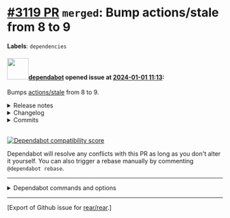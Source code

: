 [\#3119 PR](https://github.com/rear/rear/pull/3119) `merged`: Bump actions/stale from 8 to 9
============================================================================================

**Labels**: `dependencies`

#### <img src="https://avatars.githubusercontent.com/in/29110?v=4" width="50">[dependabot](https://github.com/apps/dependabot) opened issue at [2024-01-01 11:13](https://github.com/rear/rear/pull/3119):

Bumps [actions/stale](https://github.com/actions/stale) from 8 to 9.

<details>
<summary>Release notes</summary>
<p><em>Sourced from <a href="https://github.com/actions/stale/releases">actions/stale's releases</a>.</em></p>
<blockquote>
<h2>v9.0.0</h2>
<h2>Breaking Changes</h2>
<ol>
<li>Action is now stateful: If the action ends because of <a href="https://github.com/actions/stale#operations-per-run">operations-per-run</a> then the next run will start from the first unprocessed issue skipping the issues processed during the previous run(s). The state is reset when all the issues are processed. This should be considered for scheduling workflow runs.</li>
<li>Version 9 of this action updated the runtime to Node.js 20. All scripts are now run with Node.js 20 instead of Node.js 16 and are affected by any breaking changes between Node.js 16 and 20.</li>
</ol>
<h2>What Else Changed</h2>
<ol>
<li>Performance optimization that removes unnecessary API calls by <a href="https://github.com/dsame"><code>@​dsame</code></a> <a href="https://redirect.github.com/actions/stale/pull/1033/">#1033</a> fixes <a href="https://redirect.github.com/actions/stale/issues/792">#792</a></li>
<li>Logs displaying current github API rate limit by <a href="https://github.com/dsame"><code>@​dsame</code></a> <a href="https://redirect.github.com/actions/stale/pull/1032">#1032</a> addresses <a href="https://redirect.github.com/actions/stale/issues/1029">#1029</a></li>
</ol>
<p>For more information, please read the <a href="https://github.com/actions/stale#readme">action documentation</a> and its <a href="https://github.com/actions/stale#statefulness">section about statefulness</a></p>
<h2>New Contributors</h2>
<ul>
<li><a href="https://github.com/jmeridth"><code>@​jmeridth</code></a> made their first contribution in <a href="https://redirect.github.com/actions/stale/pull/984">actions/stale#984</a></li>
<li><a href="https://github.com/nikolai-laevskii"><code>@​nikolai-laevskii</code></a> made their first contribution in <a href="https://redirect.github.com/actions/stale/pull/1020">actions/stale#1020</a></li>
<li><a href="https://github.com/dusan-trickovic"><code>@​dusan-trickovic</code></a> made their first contribution in <a href="https://redirect.github.com/actions/stale/pull/1056">actions/stale#1056</a></li>
<li><a href="https://github.com/aparnajyothi-y"><code>@​aparnajyothi-y</code></a> made their first contribution in <a href="https://redirect.github.com/actions/stale/pull/1110">actions/stale#1110</a></li>
</ul>
<p><strong>Full Changelog</strong>: <a href="https://github.com/actions/stale/compare/v8...v9.0.0">https://github.com/actions/stale/compare/v8...v9.0.0</a></p>
</blockquote>
</details>
<details>
<summary>Changelog</summary>
<p><em>Sourced from <a href="https://github.com/actions/stale/blob/main/CHANGELOG.md">actions/stale's changelog</a>.</em></p>
<blockquote>
<h1>Changelog</h1>
<h1>[7.0.0]</h1>
<p>:warning: Breaking change :warning:</p>
<ul>
<li>Allow daysBeforeStale options to be float by <a href="https://github.com/irega"><code>@​irega</code></a> in <a href="https://redirect.github.com/actions/stale/pull/841">actions/stale#841</a></li>
<li>Use cache in check-dist.yml by <a href="https://github.com/jongwooo"><code>@​jongwooo</code></a> in <a href="https://redirect.github.com/actions/stale/pull/876">actions/stale#876</a></li>
<li>fix print outputs step in existing workflows by <a href="https://github.com/irega"><code>@​irega</code></a> in <a href="https://redirect.github.com/actions/stale/pull/859">actions/stale#859</a></li>
<li>Update issue and PR templates, add/delete workflow files by <a href="https://github.com/IvanZosimov"><code>@​IvanZosimov</code></a> in <a href="https://redirect.github.com/actions/stale/pull/880">actions/stale#880</a></li>
<li>Update how stale handles exempt items by <a href="https://github.com/johnsudol"><code>@​johnsudol</code></a> in <a href="https://redirect.github.com/actions/stale/pull/874">actions/stale#874</a></li>
</ul>
<h1>[6.0.1]</h1>
<p>Update <code>@​actions/core</code> to v1.10.0 (<a href="https://redirect.github.com/actions/stale/pull/839">#839</a>)</p>
<h1>[6.0.0]</h1>
<p>:warning: Breaking change :warning:</p>
<p>Issues/PRs default <code>close-issue-reason</code> is now <code>not_planned</code>(<a href="https://redirect.github.com/actions/stale/issues/789">#789</a>)</p>
<h1>[5.1.0]</h1>
<p><a href="https://redirect.github.com/actions/stale/issues/696">Don't process stale issues right after they're marked stale</a>
[Add close-issue-reason option]<a href="https://redirect.github.com/actions/stale/pull/764">#764</a><a href="https://redirect.github.com/actions/stale/pull/772">#772</a>
Various dependabot/dependency updates</p>
<h2><a href="https://github.com/actions/stale/compare/v3.0.19...v4.1.0">4.1.0</a> (2021-07-14)</h2>
<h2>Features</h2>
<ul>
<li><a href="https://github.com/actions/stale/commit/9912fa74d1c01b5d6187793d97441019cbe325d0">Ability to exempt draft PRs</a></li>
</ul>
<h2><a href="https://github.com/actions/stale/compare/v3.0.19...v4.0.0">4.0.0</a> (2021-07-14)</h2>
<h3>Features</h3>
<ul>
<li><strong>options:</strong> simplify config by removing skip stale message options (<a href="https://redirect.github.com/actions/stale/issues/457">#457</a>) (<a href="https://github.com/actions/stale/commit/6ec637d238067ab8cc96c9289dcdac280bbd3f4a">6ec637d</a>), closes <a href="https://redirect.github.com/actions/stale/issues/405">#405</a> <a href="https://redirect.github.com/actions/stale/issues/455">#455</a></li>
<li><strong>output:</strong> print output parameters (<a href="https://redirect.github.com/actions/stale/issues/458">#458</a>) (<a href="https://github.com/actions/stale/commit/3e6d35b685f0b2fa1a69be893fa07d3d85e05ee0">3e6d35b</a>)</li>
</ul>
<h3>Bug Fixes</h3>
<ul>
<li><strong>dry-run:</strong> forbid mutations in dry-run (<a href="https://redirect.github.com/actions/stale/issues/500">#500</a>) (<a href="https://github.com/actions/stale/commit/f1017f33dd159ea51366375120c3e6981d7c3097">f1017f3</a>), closes <a href="https://redirect.github.com/actions/stale/issues/499">#499</a></li>
<li><strong>logs:</strong> coloured logs (<a href="https://redirect.github.com/actions/stale/issues/465">#465</a>) (<a href="https://github.com/actions/stale/commit/5fbbfba142860ea6512549e96e36e3540c314132">5fbbfba</a>)</li>
<li><strong>operations:</strong> fail fast the current batch to respect the operations limit (<a href="https://redirect.github.com/actions/stale/issues/474">#474</a>) (<a href="https://github.com/actions/stale/commit/5f6f311ca6aa75babadfc7bac6edf5d85fa3f35d">5f6f311</a>), closes <a href="https://redirect.github.com/actions/stale/issues/466">#466</a></li>
<li><strong>label comparison</strong>: make label comparison case insensitive <a href="https://redirect.github.com/actions/stale/pull/517">#517</a>, closes <a href="https://redirect.github.com/actions/stale/pull/516">#516</a></li>
<li><strong>filtering comments by actor could have strange behavior</strong>: &quot;stale&quot; comments are now detected based on if the message is the stale message not <em>who</em> made the comment(<a href="https://redirect.github.com/actions/stale/pull/519">#519</a>), fixes <a href="https://redirect.github.com/actions/stale/pull/441">#441</a>, <a href="https://redirect.github.com/actions/stale/pull/509">#509</a>, <a href="https://redirect.github.com/actions/stale/pull/518">#518</a></li>
</ul>
<h3>Breaking Changes</h3>
<!-- raw HTML omitted -->
</blockquote>
<p>... (truncated)</p>
</details>
<details>
<summary>Commits</summary>
<ul>
<li><a href="https://github.com/actions/stale/commit/28ca1036281a5e5922ead5184a1bbf96e5fc984e"><code>28ca103</code></a> Upgrade Node to v20 (<a href="https://redirect.github.com/actions/stale/issues/1110">#1110</a>)</li>
<li><a href="https://github.com/actions/stale/commit/b69b346013879cedbf50c69f572cd85439a41936"><code>b69b346</code></a> build(deps-dev): bump <code>@​types/node</code> from 18.16.18 to 20.5.1 (<a href="https://redirect.github.com/actions/stale/issues/1079">#1079</a>)</li>
<li><a href="https://github.com/actions/stale/commit/88a6f4f6cbe6984b66da80d3d448d5f0c4d1a42d"><code>88a6f4f</code></a> build(deps-dev): bump typescript from 5.1.3 to 5.2.2 (<a href="https://redirect.github.com/actions/stale/issues/1083">#1083</a>)</li>
<li><a href="https://github.com/actions/stale/commit/796531a7b39835671cd9f436d7205b1556bbcff6"><code>796531a</code></a> Merge pull request <a href="https://redirect.github.com/actions/stale/issues/1080">#1080</a> from akv-platform/fix-delete-cache</li>
<li><a href="https://github.com/actions/stale/commit/8986f6218b4935e254d5b844e8c36b4d953f2643"><code>8986f62</code></a> Don not try to delete cache if it does not exists</li>
<li><a href="https://github.com/actions/stale/commit/cab99b362baa5afbbd8c7c78234e6b071b80687d"><code>cab99b3</code></a> fix typo proceeded/processed</li>
<li><a href="https://github.com/actions/stale/commit/184e7afe930f6b5c7ce52c4b3f087692c6e912f3"><code>184e7af</code></a> Merge pull request <a href="https://redirect.github.com/actions/stale/issues/1064">#1064</a> from actions/dependabot/npm_and_yarn/typescript-esli...</li>
<li><a href="https://github.com/actions/stale/commit/523885cf3c115dcdcbed573c7eaf0f5621f124e2"><code>523885c</code></a> chore: update eslint-plugin, parser and eslint-plugin-jest</li>
<li><a href="https://github.com/actions/stale/commit/2487a1dc2b501176ca975d2d8b4d3293d72180a2"><code>2487a1d</code></a> build(deps-dev): bump <code>@​typescript-eslint/eslint-plugin</code></li>
<li><a href="https://github.com/actions/stale/commit/60c722ee97faafece819a7c41b03ec113f99717d"><code>60c722e</code></a> Merge pull request <a href="https://redirect.github.com/actions/stale/issues/1063">#1063</a> from actions/dependabot/npm_and_yarn/jest-29.6.2</li>
<li>Additional commits viewable in <a href="https://github.com/actions/stale/compare/v8...v9">compare view</a></li>
</ul>
</details>
<br />

[![Dependabot compatibility
score](https://dependabot-badges.githubapp.com/badges/compatibility_score?dependency-name=actions/stale&package-manager=github_actions&previous-version=8&new-version=9)](https://docs.github.com/en/github/managing-security-vulnerabilities/about-dependabot-security-updates#about-compatibility-scores)

Dependabot will resolve any conflicts with this PR as long as you don't
alter it yourself. You can also trigger a rebase manually by commenting
`@dependabot rebase`.

------------------------------------------------------------------------

<details>
<summary>Dependabot commands and options</summary>
<br />

You can trigger Dependabot actions by commenting on this PR:

-   `@dependabot rebase` will rebase this PR
-   `@dependabot recreate` will recreate this PR, overwriting any edits
    that have been made to it
-   `@dependabot merge` will merge this PR after your CI passes on it
-   `@dependabot squash and merge` will squash and merge this PR after
    your CI passes on it
-   `@dependabot cancel merge` will cancel a previously requested merge
    and block automerging
-   `@dependabot reopen` will reopen this PR if it is closed
-   `@dependabot close` will close this PR and stop Dependabot
    recreating it. You can achieve the same result by closing it
    manually
-   `@dependabot show <dependency name> ignore conditions` will show all
    of the ignore conditions of the specified dependency
-   `@dependabot ignore this major version` will close this PR and stop
    Dependabot creating any more for this major version (unless you
    reopen the PR or upgrade to it yourself)
-   `@dependabot ignore this minor version` will close this PR and stop
    Dependabot creating any more for this minor version (unless you
    reopen the PR or upgrade to it yourself)
-   `@dependabot ignore this dependency` will close this PR and stop
    Dependabot creating any more for this dependency (unless you reopen
    the PR or upgrade to it yourself)

</details>

------------------------------------------------------------------------

\[Export of Github issue for
[rear/rear](https://github.com/rear/rear).\]
